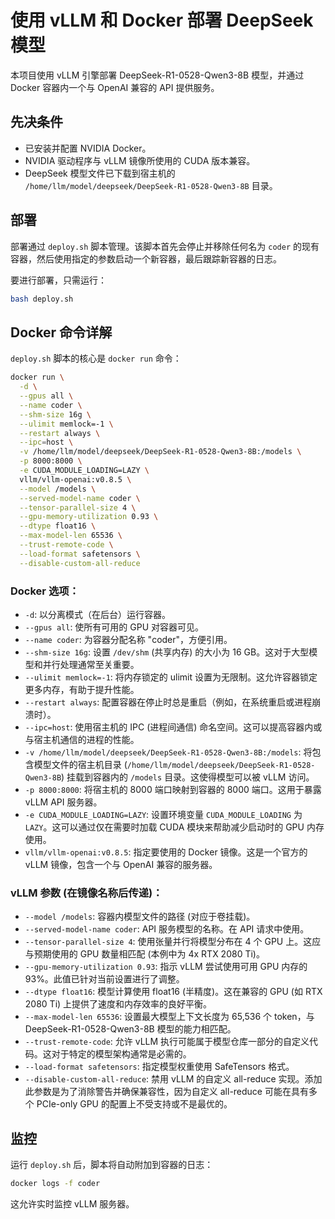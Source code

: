 # 使用 vLLM 和 Docker 部署 DeepSeek 模型

本项目使用 vLLM 引擎部署 DeepSeek-R1-0528-Qwen3-8B 模型，并通过 Docker 容器内一个与 OpenAI 兼容的 API 提供服务。

## 先决条件

-   已安装并配置 NVIDIA Docker。
-   NVIDIA 驱动程序与 vLLM 镜像所使用的 CUDA 版本兼容。
-   DeepSeek 模型文件已下载到宿主机的 `/home/llm/model/deepseek/DeepSeek-R1-0528-Qwen3-8B` 目录。

## 部署

部署通过 `deploy.sh` 脚本管理。该脚本首先会停止并移除任何名为 `coder` 的现有容器，然后使用指定的参数启动一个新容器，最后跟踪新容器的日志。

要进行部署，只需运行：
```bash
bash deploy.sh
```

## Docker 命令详解

`deploy.sh` 脚本的核心是 `docker run` 命令：

```bash
docker run \
  -d \
  --gpus all \
  --name coder \
  --shm-size 16g \
  --ulimit memlock=-1 \
  --restart always \
  --ipc=host \
  -v /home/llm/model/deepseek/DeepSeek-R1-0528-Qwen3-8B:/models \
  -p 8000:8000 \
  -e CUDA_MODULE_LOADING=LAZY \
  vllm/vllm-openai:v0.8.5 \
  --model /models \
  --served-model-name coder \
  --tensor-parallel-size 4 \
  --gpu-memory-utilization 0.93 \
  --dtype float16 \
  --max-model-len 65536 \
  --trust-remote-code \
  --load-format safetensors \
  --disable-custom-all-reduce
```

### Docker 选项：

-   `-d`: 以分离模式（在后台）运行容器。
-   `--gpus all`: 使所有可用的 GPU 对容器可见。
-   `--name coder`: 为容器分配名称 "coder"，方便引用。
-   `--shm-size 16g`: 设置 `/dev/shm` (共享内存) 的大小为 16 GB。这对于大型模型和并行处理通常至关重要。
-   `--ulimit memlock=-1`: 将内存锁定的 ulimit 设置为无限制。这允许容器锁定更多内存，有助于提升性能。
-   `--restart always`: 配置容器在停止时总是重启（例如，在系统重启或进程崩溃时）。
-   `--ipc=host`: 使用宿主机的 IPC (进程间通信) 命名空间。这可以提高容器内或与宿主机通信的进程的性能。
-   `-v /home/llm/model/deepseek/DeepSeek-R1-0528-Qwen3-8B:/models`: 将包含模型文件的宿主机目录 (`/home/llm/model/deepseek/DeepSeek-R1-0528-Qwen3-8B`) 挂载到容器内的 `/models` 目录。这使得模型可以被 vLLM 访问。
-   `-p 8000:8000`: 将宿主机的 8000 端口映射到容器的 8000 端口。这用于暴露 vLLM API 服务器。
-   `-e CUDA_MODULE_LOADING=LAZY`: 设置环境变量 `CUDA_MODULE_LOADING` 为 `LAZY`。这可以通过仅在需要时加载 CUDA 模块来帮助减少启动时的 GPU 内存使用。
-   `vllm/vllm-openai:v0.8.5`: 指定要使用的 Docker 镜像。这是一个官方的 vLLM 镜像，包含一个与 OpenAI 兼容的服务器。

### vLLM 参数 (在镜像名称后传递)：

-   `--model /models`: 容器内模型文件的路径 (对应于卷挂载)。
-   `--served-model-name coder`: API 服务模型的名称。在 API 请求中使用。
-   `--tensor-parallel-size 4`: 使用张量并行将模型分布在 4 个 GPU 上。这应与预期使用的 GPU 数量相匹配 (本例中为 4x RTX 2080 Ti)。
-   `--gpu-memory-utilization 0.93`: 指示 vLLM 尝试使用可用 GPU 内存的 93%。此值已针对当前设置进行了调整。
-   `--dtype float16`: 模型计算使用 float16 (半精度)。这在兼容的 GPU (如 RTX 2080 Ti) 上提供了速度和内存效率的良好平衡。
-   `--max-model-len 65536`: 设置最大模型上下文长度为 65,536 个 token，与 DeepSeek-R1-0528-Qwen3-8B 模型的能力相匹配。
-   `--trust-remote-code`: 允许 vLLM 执行可能属于模型仓库一部分的自定义代码。这对于特定的模型架构通常是必需的。
-   `--load-format safetensors`: 指定模型权重使用 SafeTensors 格式。
-   `--disable-custom-all-reduce`: 禁用 vLLM 的自定义 all-reduce 实现。添加此参数是为了消除警告并确保兼容性，因为自定义 all-reduce 可能在具有多个 PCIe-only GPU 的配置上不受支持或不是最优的。

## 监控

运行 `deploy.sh` 后，脚本将自动附加到容器的日志：
```bash
docker logs -f coder
```
这允许实时监控 vLLM 服务器。
